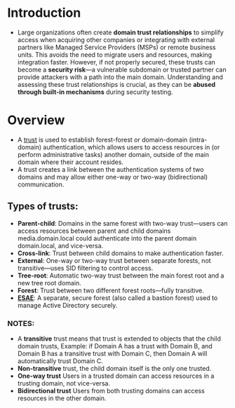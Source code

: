 # Introduction
- Large organizations often create **domain trust relationships** to simplify access when acquiring other companies or integrating with external partners like Managed Service Providers (MSPs) or remote business units. This avoids the need to migrate users and resources, making integration faster. However, if not properly secured, these trusts can become a **security risk**—a vulnerable subdomain or trusted partner can provide attackers with a path into the main domain. Understanding and assessing these trust relationships is crucial, as they can be **abused through built-in mechanisms** during security testing.
# Overview
- A [trust](https://learn.microsoft.com/en-us/archive/technet-wiki/50969.active-directory-forest-trust-attention-points) is used to establish forest-forest or domain-domain (intra-domain) authentication, which allows users to access resources in (or perform administrative tasks) another domain, outside of the main domain where their account resides. 
- A trust creates a link between the authentication systems of two domains and may allow either one-way or two-way (bidirectional) communication.
## Types of trusts:
* **Parent-child**: Domains in the same forest with two-way trust—users can access resources between parent and child domains media.domain.local could authenticate into the parent domain domain.local, and vice-versa.
* **Cross-link**: Trust between child domains to make authentication faster.
* **External**: One-way or two-way trust between separate forests, not transitive—uses SID filtering to control access.
* **Tree-root**: Automatic two-way trust between the main forest root and a new tree root domain.
* **Forest**: Trust between two different forest roots—fully transitive.
* **[ESAE](https://learn.microsoft.com/en-us/security/privileged-access-workstations/esae-retirement)**: A separate, secure forest (also called a bastion forest) used to manage Active Directory securely.
### **NOTES**: 
- A **transitive** trust means that trust is extended to objects that the child domain trusts, Example: if Domain A has a trust with Domain B, and Domain B has a transitive trust with Domain C, then Domain A will automatically trust Domain C.
- **Non-transitive** trust, the child domain itself is the only one trusted.
- **One-way trust** Users in a trusted domain can access resources in a trusting domain, not vice-versa.
- **Bidirectional trust** Users from both trusting domains can access resources in the other domain.
